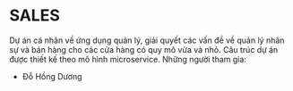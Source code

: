 # SALES
Dự án cá nhân về ứng dụng quản lý, giải quyết các vấn đề về quản lý nhân sự và bán hàng cho các cửa hàng có quy mô vừa và nhỏ.
Câu trúc dự án được thiết kế theo mô hình microservice.
Những người tham gia: 
- Đỗ Hồng Dương
